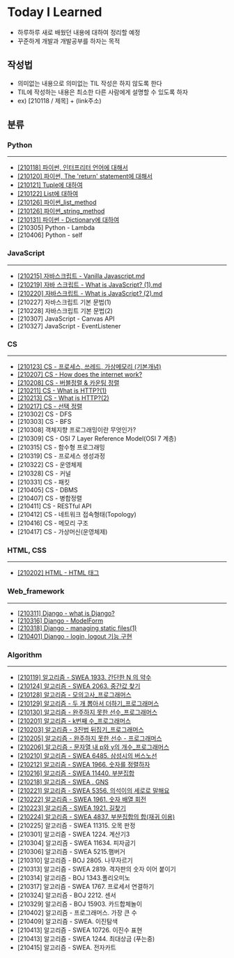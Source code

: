 # Today I Learned
- 하루하루 새로 배웠던 내용에 대하여 정리할 예정
- 꾸준하게 개발과 개발공부를 하자는 목적

## 작성법 
- 의미없는 내용으로 의미없는 TIL 작성은 하지 않도록 한다
- TIL에 작성하는 내용은 최소한 다른 사람에게 설명할 수 있도록 하자
- ex) [210118 / 제목] + (link주소)

## 분류

### Python
---
- [[210118] 파이썬, 인터프리터 언어에 대해서](https://bit.ly/3r1vN4i)
- [[210120] 파이썬, The 'return' statement에 대해서](https://bit.ly/3r3nKng)
- [[210121] Tuple에 대하여](https://github.com/ssmin0606/TIL_2021/blob/main/python/%5B210121%5D%20Tuple%EC%97%90%20%EB%8C%80%ED%95%98%EC%97%AC.md)
- [[210122] List에 대하여](https://github.com/ssmin0606/TIL_2021/blob/main/python/%5B210122%5D%20List%EC%97%90%20%EB%8C%80%ED%95%B4%EC%84%9C.md)
- [[210126] 파이썬_list_method](https://github.com/ssmin0606/TIL_2021/blob/main/python/%5B210126%5D%20%ED%8C%8C%EC%9D%B4%EC%8D%AC_list_method.md)
- [[210126] 파이썬_string_method](https://github.com/ssmin0606/TIL_2021/blob/main/python/%5B210126%5D%20%ED%8C%8C%EC%9D%B4%EC%8D%AC_string_method.md#210126-%ED%8C%8C%EC%9D%B4%EC%8D%AC_string_method)
- [[210131] 파이썬 - Dictionary에 대하여](https://github.com/ssmin0606/TIL_2021/blob/main/python/%5B210131%5D%20%ED%8C%8C%EC%9D%B4%EC%8D%AC%20-%20Dictionary%EC%97%90%20%EB%8C%80%ED%95%98%EC%97%AC.md)
- [210305] Python - Lambda
- [210406] Python - self


### JavaScript
---
- [[210215] 자바스크립트 - Vanilla Javascript.md](https://github.com/ssmin0606/TIL_2021/blob/main/Javascript/%5B210215%5D%20%EC%9E%90%EB%B0%94%EC%8A%A4%ED%81%AC%EB%A6%BD%ED%8A%B8%20-%20Vanilla%20Javascript.md)
- [[210219] 자바 스크립트 - What is JavaScript? (1).md](https://github.com/ssmin0606/TIL_2021/blob/main/Javascript/%5B210219%5D%20%EC%9E%90%EB%B0%94%20%EC%8A%A4%ED%81%AC%EB%A6%BD%ED%8A%B8%20-%20What%20is%20JavaScript%3F%20(1).md)
- [[210220] 자바스크립트 - What is JavaScript? (2).md](https://github.com/ssmin0606/TIL_2021/blob/main/Javascript/%5B210220%5D%20%EC%9E%90%EB%B0%94%EC%8A%A4%ED%81%AC%EB%A6%BD%ED%8A%B8%20-%20What%20is%20JavaScript%3F%20(2).md)
- [210227] 자바스크립트 기본 문법(1)
- [210228] 자바스크립트 기본 문법(2)
- [210307] JavaScript - Canvas API
- [210327] JavaScript - EventListener

### CS
---
- [[210123] CS - 프로세스, 쓰레드, 가상메모리 (기본개념)](https://github.com/ssmin0606/TIL_2021/blob/main/CS/%5B210123%5D%20%ED%94%84%EB%A1%9C%EC%84%B8%EC%8A%A4%2C%20%EC%93%B0%EB%A0%88%EB%93%9C%2C%20%EA%B0%80%EC%83%81%EB%A9%94%EB%AA%A8%EB%A6%AC%20(%EA%B8%B0%EB%B3%B8%EA%B0%9C%EB%85%90).md)
- [[210207] CS - How does the internet work?](https://github.com/ssmin0606/TIL_2021/blob/main/CS/%5B210207%5D%20How%20does%20the%20internet%20work%3F.md)
- [[210208] CS - 버블정렬 & 카운팅 정렬](https://github.com/ssmin0606/TIL_2021/blob/main/CS/%5B210208%5D%20CS%20-%20%EB%B2%84%EB%B8%94%EC%A0%95%EB%A0%AC%20%26%20%EC%B9%B4%EC%9A%B4%ED%8C%85%20%EC%A0%95%EB%A0%AC.md)
- [[210211] CS - What is HTTP?(1)](https://github.com/ssmin0606/TIL_2021/blob/main/CS/%5B210211%5D%20CS%20-%20What%20is%20HTTP%3F(1).md)
- [[210213] CS - What is HTTP?(2)](https://github.com/ssmin0606/TIL_2021/blob/main/CS/%5B210213%5D%20CS%20-%20What%20is%20HTTP%3F%20(2).md)
- [[210217] CS - 선택 정렬](https://github.com/ssmin0606/TIL_2021/blob/main/CS/%5B210217%5D%20CS%20-%20%EC%84%A0%ED%83%9D%20%EC%A0%95%EB%A0%AC.md)
- [210302] CS - DFS
- [210303] CS - BFS
- [210308] 객체지향 프로그래밍이란 무엇인가?
- [210309] CS - OSI 7 Layer Reference Model(OSI 7 계층)
- [210315] CS - 함수형 프로그래밍
- [210319] CS - 프로세스 생성과정
- [210322] CS - 운영체제
- [210328] CS - 커널
- [210331] CS - 패킷
- [210405] CS - DBMS
- [210407] CS - 병합정렬
- [210411] CS - RESTful API
- [210412] CS - 네트워크 접속형태(Topology)
- [210416] CS - 메모리 구조
- [210417] CS - 가상머신(운영체제)

### HTML, CSS
---
- [[210202] HTML - HTML 태그](https://github.com/ssmin0606/TIL_2021/blob/main/HTML/%5B210202%5D%20HTML%20-%20HTML%20%ED%83%9C%EA%B7%B8.md)


### Web_framework
---
- [[210311] Django - what is Django?](https://github.com/ssmin0606/TIL_2021/blob/d4300d8f698eef0fca55b60d70354885cee0f67d/web_framework/%5B210311%5D%20Django%20-%20what%20is%20Django%3F.md)
- [[210316] Django - ModelForm](https://github.com/ssmin0606/TIL_2021/blob/d4300d8f698eef0fca55b60d70354885cee0f67d/web_framework/%5B210316%5D%20Django%20-%20ModelForm.md)
- [[210318] Django - managing static files(1)](https://github.com/ssmin0606/TIL_2021/blob/d4300d8f698eef0fca55b60d70354885cee0f67d/web_framework/%5B210318%5D%20Django%20-%20managing%20static%20files(1).md)
- [[210401] Django - login, logout 기능 구현](https://github.com/ssmin0606/TIL_2021/blob/d4300d8f698eef0fca55b60d70354885cee0f67d/web_framework/%5B210401%5D%20Django%20-%20login,%20logout%20%EA%B8%B0%EB%8A%A5%20%EA%B5%AC%ED%98%84.md)

### Algorithm
---
- [[210119] 알고리즘 - SWEA 1933. 간단한 N 의 약수](https://github.com/ssmin0606/TIL_2021/blob/main/Algorithm/[20210119]%20%EC%95%8C%EA%B3%A0%EB%A6%AC%EC%A6%98%20-%20SWEA%201933.%20%EA%B0%84%EB%8B%A8%ED%95%9C%20N%20%EC%9D%98%20%EC%95%BD%EC%88%98%20.md)
- [[210124] 알고리즘 - SWEA 2063. 중간값 찾기](https://github.com/ssmin0606/TIL_2021/blob/main/Algorithm/%5B210124%5D%20%EC%95%8C%EA%B3%A0%EB%A6%AC%EC%A6%98%20-%20SWEA%201933.%20%EA%B0%84%EB%8B%A8%ED%95%9C%20N%20%EC%9D%98%20%EC%95%BD%EC%88%98%20.md)
- [[210128] 알고리즘 - 모의고사_프로그래머스](https://github.com/ssmin0606/TIL_2021/blob/main/Algorithm/%5B210128%5D%20%EC%95%8C%EA%B3%A0%EB%A6%AC%EC%A6%98%20-%20%EB%AA%A8%EC%9D%98%EA%B3%A0%EC%82%AC_%ED%94%84%EB%A1%9C%EA%B7%B8%EB%9E%98%EB%A8%B8%EC%8A%A4.md)
- [[210129] 알고리즘 - 두 개 뽑아서 더하기_프로그래머스](https://github.com/ssmin0606/TIL_2021/blob/main/Algorithm/%5B210128%5D%20%EC%95%8C%EA%B3%A0%EB%A6%AC%EC%A6%98%20-%20%EB%AA%A8%EC%9D%98%EA%B3%A0%EC%82%AC_%ED%94%84%EB%A1%9C%EA%B7%B8%EB%9E%98%EB%A8%B8%EC%8A%A4.md)
- [[210130] 알고리즘 - 완주하지 못한 선수_프로그래머스](https://github.com/ssmin0606/TIL_2021/blob/main/Algorithm/%5B210130%5D%20%EC%95%8C%EA%B3%A0%EB%A6%AC%EC%A6%98%20-%20%EC%99%84%EC%A3%BC%ED%95%98%EC%A7%80%20%EB%AA%BB%ED%95%9C%20%EC%84%A0%EC%88%98%20-%20%ED%94%84%EB%A1%9C%EA%B7%B8%EB%9E%98%EB%A8%B8%EC%8A%A4.md)
- [[210201] 알고리즘 - k번째 수_프로그래머스](https://github.com/ssmin0606/TIL_2021/blob/main/Algorithm/%5B210201%5D%20%EC%95%8C%EA%B3%A0%EB%A6%AC%EC%A6%98%20-%20k%EB%B2%88%EC%A7%B8%20%EC%88%98_%ED%94%84%EB%A1%9C%EA%B7%B8%EB%9E%98%EB%A8%B8%EC%8A%A4.md)
- [[210203] 알고리즘 - 3진법 뒤집기_프로그래머스](https://github.com/ssmin0606/TIL_2021/blob/main/Algorithm/%5B210203%5D%203%EC%A7%84%EB%B2%95%20%EB%92%A4%EC%A7%91%EA%B8%B0%20-%20%ED%94%84%EB%A1%9C%EA%B7%B8%EB%9E%98%EB%A8%B8%EC%8A%A4.md)
- [[210205] 알고리즘 - 완주하지 못한 선수 - 프로그래머스](https://github.com/ssmin0606/TIL_2021/blob/main/Algorithm/%5B210205%5D%20%EC%95%8C%EA%B3%A0%EB%A6%AC%EC%A6%98%20-%20%EC%99%84%EC%A3%BC%ED%95%98%EC%A7%80%20%EB%AA%BB%ED%95%9C%20%EC%84%A0%EC%88%98%20-%20%ED%94%84%EB%A1%9C%EA%B7%B8%EB%9E%98%EB%A8%B8%EC%8A%A4.md)
- [[210206] 알고리즘 - 문자열 내 p와 y의 개수_프로그래머스](https://github.com/ssmin0606/TIL_2021/blob/main/Algorithm/%5B210206%5D%20%EC%95%8C%EA%B3%A0%EB%A6%AC%EC%A6%98%20-%20%EB%AC%B8%EC%9E%90%EC%97%B4%20%EB%82%B4%20p%EC%99%80%20y%EC%9D%98%20%EA%B0%9C%EC%88%98_%ED%94%84%EB%A1%9C%EA%B7%B8%EB%9E%98%EB%A8%B8%EC%8A%A4.md)
- [[210210] 알고리즘 - SWEA 6485. 삼성시의 버스노선](https://github.com/ssmin0606/TIL_2021/blob/main/Algorithm/%5B210209%5D%20%EC%95%8C%EA%B3%A0%EB%A6%AC%EC%A6%98%20-%20%EC%A0%84%EA%B8%B0%EB%B2%84%EC%8A%A4_SWEA.md)
- [[210212] 알고리즘 - SWEA 1966. 숫자를 정렬하자](https://github.com/ssmin0606/TIL_2021/blob/main/Algorithm/%5B210212%5D%20%EC%95%8C%EA%B3%A0%EB%A6%AC%EC%A6%98%20-%20SWEA%201966.%20%EC%88%AB%EC%9E%90%EB%A5%BC%20%EC%A0%95%EB%A0%AC%ED%95%98%EC%9E%90.md)
- [[210216] 알고리즘 - SWEA 11440. 부분집합](https://github.com/ssmin0606/TIL_2021/blob/main/Algorithm/%5B210216%5D%20%EC%95%8C%EA%B3%A0%EB%A6%AC%EC%A6%98%20-%20SWEA%2011440.%20%EB%B6%80%EB%B6%84%EC%A7%91%ED%95%A9.md)
- [[210218] 알고리즘 - SWEA . GNS](https://github.com/ssmin0606/TIL_2021/blob/main/Algorithm/%5B210218%5D%20%EC%95%8C%EA%B3%A0%EB%A6%AC%EC%A6%98%20-%20SWEA%20.%20GNS.md)
- [[210221] 알고리즘 - SWEA 5356. 의석이의 세로로 말해요](https://github.com/ssmin0606/TIL_2021/blob/main/Algorithm/%5B210221%5D%20%EC%95%8C%EA%B3%A0%EB%A6%AC%EC%A6%98%20-%20SWEA%205356.%20%EC%9D%98%EC%84%9D%EC%9D%B4%EC%9D%98%20%EC%84%B8%EB%A1%9C%EB%A1%9C%20%EB%A7%90%ED%95%B4%EC%9A%94.md)
- [[210222] 알고리즘 - SWEA 1961. 숫자 배열 회전](https://github.com/ssmin0606/TIL_2021/blob/main/Algorithm/%5B210222%5D%20%EC%95%8C%EA%B3%A0%EB%A6%AC%EC%A6%98%20-%20SWEA%201961.%20%EC%88%AB%EC%9E%90%20%EB%B0%B0%EC%97%B4%20%ED%9A%8C%EC%A0%84.md)
- [[210223] 알고리즘 - SWEA 1921. 길찾기](https://github.com/ssmin0606/TIL_2021/blob/main/Algorithm/%5B210223%5D%20%EC%95%8C%EA%B3%A0%EB%A6%AC%EC%A6%98%20-%20SWEA%201921.%20%EA%B8%B8%EC%B0%BE%EA%B8%B0.md)
- [[210224] 알고리즘 - SWEA 4837. 부분집합의 합(재귀 이용)](https://github.com/ssmin0606/TIL_2021/blob/main/Algorithm/%5B210224%5D%20%EC%95%8C%EA%B3%A0%EB%A6%AC%EC%A6%98%20-%20SWEA%204837.%20%EB%B6%80%EB%B6%84%EC%A7%91%ED%95%A9%EC%9D%98%20%ED%95%A9(%EC%9E%AC%EA%B7%80%20%EC%9D%B4%EC%9A%A9).md)
- [210225] 알고리즘 - SWEA 11315. 오목 판정
- [210301] 알고리즘 - SWEA 1224. 계산기3
- [210304] 알고리즘 - SWEA 11634. 피자굽기
- [210306] 알고리즘 - SWEA 5215.햄버거
- [210310] 알고리즘 - BOJ 2805. 나무자르기
- [210313] 알고리즘 - SWEA 2819. 격자판의 숫자 이어 붙이기
- [210314] 알고리즘 - BOJ 1343.폴리오미노
- [210317] 알고리즘 - SWEA 1767. 프로세서 연결하기
- [210324] 알고리즘 - BOJ 2212. 센서
- [210329] 알고리즘 - BOJ 15903. 카드합체놀이
- [210402] 알고리즘 - 프로그래머스. 가장 큰 수
- [210409] 알고리즘 - SWEA. 이진탐색
- [210413] 알고리즘 - SWEA 10726. 이진수 표현
- [210413] 알고리즘 - SWEA 1244. 최대상금 (푸는중)
- [210415] 알고리즘 - SWEA. 전자카트
